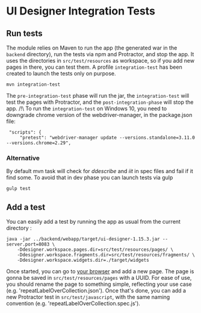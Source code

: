 # UI Designer Integration Tests

## Run tests

The module relies on Maven to run the app (the generated war in the `backend` directory), run the tests via npm and Protractor, and stop the app.
It uses the directories in `src/test/resources` as workspace, so if you add new pages in there, you can test them.
A profile `integration-test` has been created to launch the tests only on purpose.

    mvn integration-test
    
The `pre-integration-test` phase will run the jar, the `integration-test` will test the pages with Protractor, and the `post-integration-phase` will stop the app.
/!\ To run the `integration-test` on Windows 10, you need to downgrade chrome version of the webdriver-manager, in the package.json file:

     "scripts": {
         "pretest": "webdriver-manager update --versions.standalone=3.11.0 --versions.chrome=2.29",

  
### Alternative
By default mvn task will check for _ddescribe_ and _iit_ in spec files and fail if it find some. To avoid that in dev phase you can launch tests via gulp

    gulp test

## Add a test

You can easily add a test by running the app as usual from the current directory : 
 
    java -jar ../backend/webapp/target/ui-designer-1.15.3.jar --server.port=8083 \
        -Ddesigner.workspace.pages.dir=src/test/resources/pages/ \
        -Ddesigner.workspace.fragments.dir=src/test/resources/fragments/ \
        -Ddesigner.workspace.widgets.dir=./target/widgets 
    
Once started, you can go to [your browser](http://localhost:8083/bonita/) and add a new page.
The page is gonna be saved in `src/test/resources/pages` with a UUID. 
For ease of use, you should rename the page to something simple, reflecting your use case (e.g. 'repeatLabelOverCollection.json').
Once that's done, you can add a new Protractor test in `src/test/javascript`, with the same naming convention (e.g. 'repeatLabelOverCollection.spec.js').

